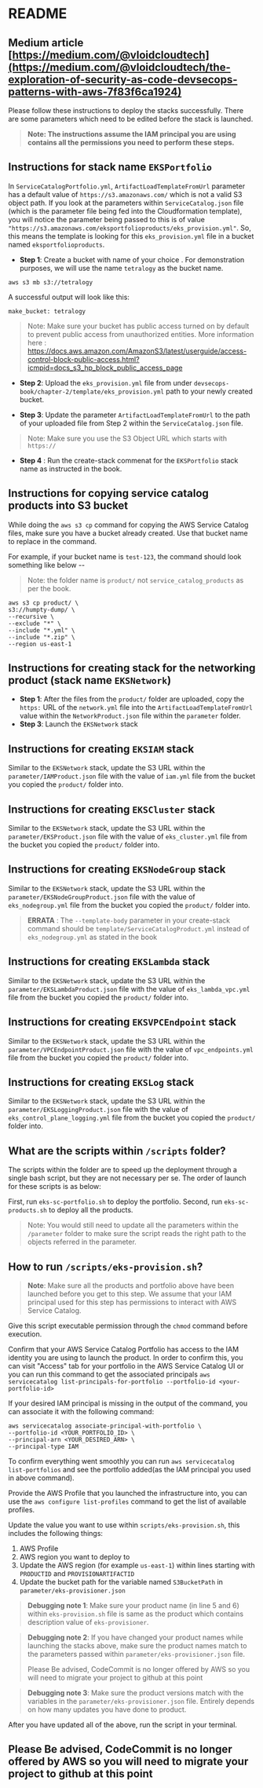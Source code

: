 # README
## Medium article [https://medium.com/@vloidcloudtech](https://medium.com/@vloidcloudtech/the-exploration-of-security-as-code-devsecops-patterns-with-aws-7f83f6ca1924)
Please follow these instructions to deploy the stacks successfully. There are some parameters which need to be edited before the stack is launched.

> **Note: The instructions assume the IAM principal you are using contains all the permissions you need to perform these steps.**

## Instructions for stack name `EKSPortfolio`

In `ServiceCatalogPortfolio.yml`, `ArtifactLoadTemplateFromUrl` parameter has a default value of `https://s3.amazonaws.com/` which is not a valid S3 object path. If you look at the parameters within `ServiceCatalog.json` file (which is the parameter file being fed into the Cloudformation template), you will notice the parameter being passed to this is of value `"https://s3.amazonaws.com/eksportfolioproducts/eks_provision.yml"`. So, this means the template is looking for this `eks_provision.yml` file in a bucket named `eksportfolioproducts`.

- **Step 1**: Create a bucket with name of your choice . For demonstration purposes, we will use the name `tetralogy` as the bucket name.

```
aws s3 mb s3://tetralogy
```

A successful output will look like this:

```
make_bucket: tetralogy
```

> Note: Make sure your bucket has public access turned on by default to prevent public access from unauthorized entities. More information here : https://docs.aws.amazon.com/AmazonS3/latest/userguide/access-control-block-public-access.html?icmpid=docs_s3_hp_block_public_access_page

- **Step 2**: Upload the `eks_provision.yml` file from under `devsecops-book/chapter-2/template/eks_provision.yml` path to your newly created bucket.

- **Step 3**: Update the parameter `ArtifactLoadTemplateFromUrl` to the path of your uploaded file from Step 2 within the `ServiceCatalog.json` file.

> Note: Make sure you use the S3 Object URL which starts with `https://`

- **Step 4** : Run the create-stack commenat for the `EKSPortfolio` stack name as instructed in the book.

## Instructions for copying service catalog products into S3 bucket

While doing the `aws s3 cp` command for copying the AWS Service Catalog files, make sure you have a bucket already created. Use that bucket name to replace in the command.

For example, if your bucket name is `test-123`, the command should look something like below --

> Note: the folder name is `product/` not `service_catalog_products` as per the book.

```
aws s3 cp product/ \
s3://humpty-dump/ \
--recursive \
--exclude "*" \
--include "*.yml" \
--include "*.zip" \
--region us-east-1
```

## Instructions for creating stack for the networking product (stack name `EKSNetwork`)

- **Step 1**: After the files from the `product/` folder are uploaded, copy the `https:` URL of the `network.yml` file into the `ArtifactLoadTemplateFromUrl` value within the `NetworkProduct.json` file within the `parameter` folder.
- **Step 3**: Launch the `EKSNetwork` stack

## Instructions for creating `EKSIAM` stack

Similar to the `EKSNetwork` stack, update the S3 URL within the `parameter/IAMProduct.json` file with the value of `iam.yml` file from the bucket you copied the `product/` folder into.

## Instructions for creating `EKSCluster` stack

Similar to the `EKSNetwork` stack, update the S3 URL within the `parameter/EKSProduct.json` file with the value of `eks_cluster.yml` file from the bucket you copied the `product/` folder into.

## Instructions for creating `EKSNodeGroup` stack

Similar to the `EKSNetwork` stack, update the S3 URL within the `parameter/EKSNodeGroupProduct.json` file with the value of `eks_nodegroup.yml` file from the bucket you copied the `product/` folder into.

> **ERRATA** : The `--template-body` parameter in your create-stack command should be `template/ServiceCatalogProduct.yml` instead of `eks_nodegroup.yml` as stated in the book

## Instructions for creating `EKSLambda` stack

Similar to the `EKSNetwork` stack, update the S3 URL within the `parameter/EKSLambdaProduct.json` file with the value of `eks_lambda_vpc.yml` file from the bucket you copied the `product/` folder into.

## Instructions for creating `EKSVPCEndpoint` stack

Similar to the `EKSNetwork` stack, update the S3 URL within the `parameter/VPCEndpointProduct.json` file with the value of `vpc_endpoints.yml` file from the bucket you copied the `product/` folder into.

## Instructions for creating `EKSLog` stack

Similar to the `EKSNetwork` stack, update the S3 URL within the `parameter/EKSLoggingProduct.json` file with the value of `eks_control_plane_logging.yml` file from the bucket you copied the `product/` folder into.

## What are the scripts within `/scripts` folder?

The scripts within the folder are to speed up the deployment through a single bash script, but they are not necessary per se. The order of launch for these scripts is as below:

First, run `eks-sc-portfolio.sh` to deploy the portfolio.
Second, run `eks-sc-products.sh` to deploy all the products.

> Note: You would still need to update all the parameters within the `/parameter` folder to make sure the script reads the right path to the objects referred in the parameter.

## How to run `/scripts/eks-provision.sh`?

> **Note**: Make sure all the products and portfolio above have been launched before you get to this step. We assume that your IAM principal used for this step has permissions to interact with AWS Service Catalog.


Give this script executable permission through the `chmod` command before execution.

Confirm that your AWS Service Catalog Portfolio has access to the IAM identity you are using to launch the product. In order to confirm this, you can visit "Access" tab for your portfolio in the AWS Service Catalog UI or you can run this command to get the associated principals `aws servicecatalog list-principals-for-portfolio --portfolio-id <your-portfolio-id>`

If your desired IAM principal is missing in the output of the command, you can associate it with the following command:
```
aws servicecatalog associate-principal-with-portfolio \
--portfolio-id <YOUR_PORTFOLIO_ID> \
--principal-arn <YOUR_DESIRED_ARN> \
--principal-type IAM
```

To confirm everything went smoothly you can run `aws servicecatalog list-portfolios` and see the portfolio added(as the IAM principal you used in above command).

Provide the AWS Profile that you launched the infrastructure into, you can use the `aws configure list-profiles` command to get the list of available profiles.

Update the value you want to use within `scripts/eks-provision.sh`, this includes the following things:
1. AWS Profile
2. AWS region you want to deploy to
3. Update the AWS region (for example `us-east-1`) within lines starting with `PRODUCTID` and `PROVISIONARTIFACTID` 
4. Update the bucket path for the variable named `S3BucketPath` in `parameter/eks-provisioner.json`

> **Debugging note 1**: Make sure your product name (in line 5 and 6) within `eks-provision.sh` file is same as the product which contains description value of `eks-provisioner`.

> **Debugging note 2**: If you have changed your product names while launching the stacks above, make sure the product names match to the parameters passed within `parameter/eks-provisioner.json` file.
>
> Please Be advised, CodeCommit is no longer offered by AWS so you will need to migrate your project to github at this point
> 

> **Debugging note 3**: Make sure the product versions match with the variables in the `parameter/eks-provisioner.json` file. Entirely depends on how many updates you have done to product.

After you have updated all of the above, run the script in your terminal.

## Please Be advised, CodeCommit is no longer offered by AWS so you will need to migrate your project to github at this point
